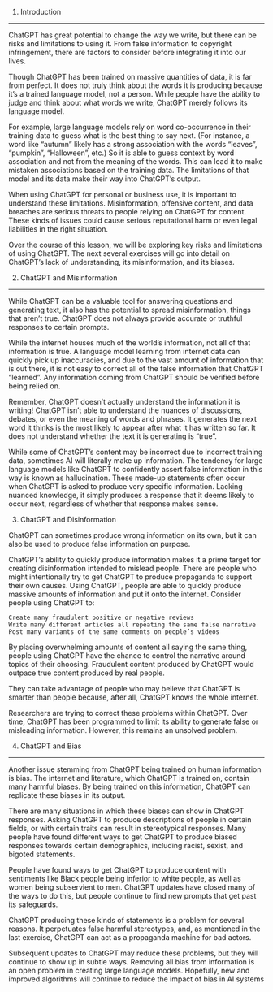 1. Introduction

---

ChatGPT has great potential to change the way we write, but there can be risks and limitations to using it. From false information to copyright infringement, there are factors to consider before integrating it into our lives.

Though ChatGPT has been trained on massive quantities of data, it is far from perfect. It does not truly think about the words it is producing because it’s a trained language model, not a person. While people have the ability to judge and think about what words we write, ChatGPT merely follows its language model.

For example, large language models rely on word co-occurrence in their training data to guess what is the best thing to say next. (For instance, a word like “autumn” likely has a strong association with the words “leaves”, “pumpkin”, “Halloween”, etc.) So it is able to guess context by word association and not from the meaning of the words. This can lead it to make mistaken associations based on the training data. The limitations of that model and its data make their way into ChatGPT’s output.

When using ChatGPT for personal or business use, it is important to understand these limitations. Misinformation, offensive content, and data breaches are serious threats to people relying on ChatGPT for content. These kinds of issues could cause serious reputational harm or even legal liabilities in the right situation.

Over the course of this lesson, we will be exploring key risks and limitations of using ChatGPT. The next several exercises will go into detail on ChatGPT’s lack of understanding, its misinformation, and its biases.

2. ChatGPT and Misinformation

---

While ChatGPT can be a valuable tool for answering questions and generating text, it also has the potential to spread misinformation, things that aren’t true. ChatGPT does not always provide accurate or truthful responses to certain prompts.

While the internet houses much of the world’s information, not all of that information is true. A language model learning from internet data can quickly pick up inaccuracies, and due to the vast amount of information that is out there, it is not easy to correct all of the false information that ChatGPT “learned”. Any information coming from ChatGPT should be verified before being relied on.

Remember, ChatGPT doesn’t actually understand the information it is writing! ChatGPT isn’t able to understand the nuances of discussions, debates, or even the meaning of words and phrases. It generates the next word it thinks is the most likely to appear after what it has written so far. It does not understand whether the text it is generating is “true”.

While some of ChatGPT’s content may be incorrect due to incorrect training data, sometimes AI will literally make up information. The tendency for large language models like ChatGPT to confidently assert false information in this way is known as hallucination. These made-up statements often occur when ChatGPT is asked to produce very specific information. Lacking nuanced knowledge, it simply produces a response that it deems likely to occur next, regardless of whether that response makes sense.

3. ChatGPT and Disinformation

ChatGPT can sometimes produce wrong information on its own, but it can also be used to produce false information on purpose.

ChatGPT’s ability to quickly produce information makes it a prime target for creating disinformation intended to mislead people. There are people who might intentionally try to get ChatGPT to produce propaganda to support their own causes. Using ChatGPT, people are able to quickly produce massive amounts of information and put it onto the internet. Consider people using ChatGPT to:

    Create many fraudulent positive or negative reviews
    Write many different articles all repeating the same false narrative
    Post many variants of the same comments on people’s videos

By placing overwhelming amounts of content all saying the same thing, people using ChatGPT have the chance to control the narrative around topics of their choosing. Fraudulent content produced by ChatGPT would outpace true content produced by real people.

They can take advantage of people who may believe that ChatGPT is smarter than people because, after all, ChatGPT knows the whole internet.

Researchers are trying to correct these problems within ChatGPT. Over time, ChatGPT has been programmed to limit its ability to generate false or misleading information. However, this remains an unsolved problem.

4. ChatGPT and Bias

---

Another issue stemming from ChatGPT being trained on human information is bias. The internet and literature, which ChatGPT is trained on, contain many harmful biases. By being trained on this information, ChatGPT can replicate these biases in its output.

There are many situations in which these biases can show in ChatGPT responses. Asking ChatGPT to produce descriptions of people in certain fields, or with certain traits can result in stereotypical responses. Many people have found different ways to get ChatGPT to produce biased responses towards certain demographics, including racist, sexist, and bigoted statements.

People have found ways to get ChatGPT to produce content with sentiments like Black people being inferior to white people, as well as women being subservient to men. ChatGPT updates have closed many of the ways to do this, but people continue to find new prompts that get past its safeguards.

ChatGPT producing these kinds of statements is a problem for several reasons. It perpetuates false harmful stereotypes, and, as mentioned in the last exercise, ChatGPT can act as a propaganda machine for bad actors.

Subsequent updates to ChatGPT may reduce these problems, but they will continue to show up in subtle ways. Removing all bias from information is an open problem in creating large language models. Hopefully, new and improved algorithms will continue to reduce the impact of bias in AI systems
